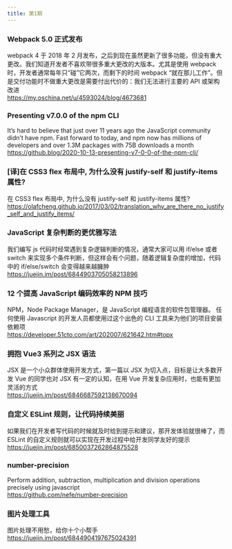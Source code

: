```yaml
---
title: 第1期
---
```


### Webpack 5.0 正式发布

webpack 4 于 2018 年 2 月发布，之后到现在虽然更新了很多功能，但没有重大更改。我们知道开发者不喜欢带很多重大更改的大版本。尤其是使用 webpack 时，开发者通常每年只“碰”它两次，而剩下的时间 webpack “就在那儿工作”。但是交付功能时不做重大更改是需要付出代价的：我们无法进行主要的 API 或架构改进  
https://my.oschina.net/u/4593024/blog/4673681

### Presenting v7.0.0 of the npm CLI

It’s hard to believe that just over 11 years ago the JavaScript community didn’t have npm. Fast forward to today, and npm now has millions of developers and over 1.3M packages with 75B downloads a month  
https://github.blog/2020-10-13-presenting-v7-0-0-of-the-npm-cli/

### [译]在 CSS3 flex 布局中, 为什么没有 justify-self 和 justify-items 属性?

在 CSS3 flex 布局中, 为什么没有 justify-self 和 justify-items 属性?
https://olafcheng.github.io/2017/03/02/translation_why_are_there_no_justify_self_and_justify_items/

### JavaScript 复杂判断的更优雅写法

我们编写 js 代码时经常遇到复杂逻辑判断的情况，通常大家可以用 if/else 或者 switch 来实现多个条件判断，但这样会有个问题，随着逻辑复杂度的增加，代码中的 if/else/switch 会变得越来越臃肿  
https://juejin.im/post/6844903705058213896

### 12 个提高 JavaScript 编码效率的 NPM 技巧

NPM，Node Package Manager，是 JavaScript 编程语言的软件包管理器。 任何使用 Javascript 的开发人员都使用过这个出色的 CLI 工具来为他们的项目安装依赖项  
https://developer.51cto.com/art/202007/621642.htm#topx

### 拥抱 Vue3 系列之 JSX 语法

JSX 是一个小众群体使用开发方式，第一篇以 JSX 为切入点，目标是让大多数开发 Vue 的同学也对 JSX 有一定的认知，在用 Vue 开发复杂应用时，也能有更加灵活的方式  
https://juejin.im/post/6846687592138670094

### 自定义 ESLint 规则，让代码持续美丽

如果我们在开发者写代码的时候就及时给到提示和建议，那开发体验就很棒了，而 ESLint 的自定义规则就可以实现在开发过程中给开发同学友好的提示  
https://juejin.im/post/6850037262864875528

### number-precision

Perform addition, subtraction, multiplication and division operations precisely using javascript  
https://github.com/nefe/number-precision

### 图片处理工具

图片处理不用愁，给你十个小帮手  
https://juejin.im/post/6844904197675024391
